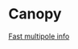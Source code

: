 # Canopy

[Fast multipole info](https://amath.colorado.edu/faculty/martinss/2014_CBMS/Refs/2012_fmm_encyclopedia.pdf)
